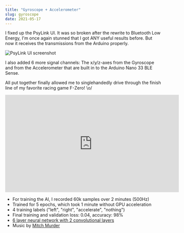 ```yaml
---
title: "Gyroscope + Accelerometer"
slug: gyroscope
date: 2021-05-17
---
```


I fixed up the PsyLink UI.  It was so broken after the rewrite to Bluetooth Low
Energy, I'm once again stunned that I got ANY useful results before. But now it
receives the transmissions from the Arduino properly.

![PsyLink UI screenshot](data/psy/2021-05-18_07-00-45_1920x1080.crop.png)

I also added 6 more signal channels: The x/y/z-axes from the Gyroscope and
from the Accelerometer that are built in to the Arduino Nano 33 BLE Sense.

All put together finally allowed me to singlehandedly drive through the finish
line of my favorite racing game F-Zero! \o/


<iframe width="560" height="315" sandbox="allow-same-origin allow-scripts allow-popups" title="PsyLink 4 Demo" src="https://peertube.linuxrocks.online/videos/embed/0fe35dae-f1fc-4ace-b6e1-5f54e255bbef" frameborder="0" allowfullscreen></iframe>

- For training the AI, I recorded 60k samples over 2 minutes (500Hz)
- Trained for 5 epochs, which took 1 minute without GPU acceleration
- 4 training labels ("left", "right", "accelerate", "nothing")
- Final training and validation loss: 0.04, accuracy: 98%
- [6 layer neural network with 2 convolutional layers](https://codeberg.org/hut/psylink/src/commit/c06ec54995efff4af5d523d30151ce8a60cb4715/python/psylink/ai.py#L140-L160)
- Music by [Mitch Murder](https://soundcloud.com/daataa/mitch-murder-mute-city-free)
